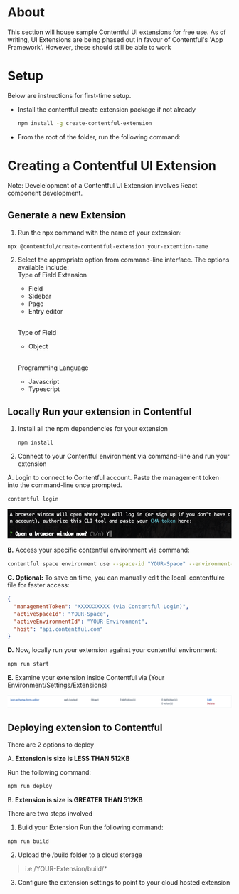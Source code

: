 # About

This section will house sample Contentful UI extensions for free use. As of writing, UI Extensions are being phased out in favour of Contentful's 'App Framework'. However, these should still be able to work

# Setup

Below are instructions for first-time setup. 

- Install the contentful create extension package if not already

    ```bash
    npm install -g create-contentful-extension
    ```

- From the root of the folder, run the following command:

# Creating a Contentful UI Extension

Note: Develelopment of a Contentful UI Extension involves React component development.

## Generate a new Extension

1. Run the npx command with the name of your extension:
```bash
npx @contentful/create-contentful-extension your-extention-name
```

2. Select the appropriate option from command-line interface. The options available include:<br/>
    Type of Field Extension
    - Field
    - Sidebar
    - Page
    - Entry editor
    <br/>

    Type of Field
    - Object
    <br/>

    Programming Language
    - Javascript
    - Typescript

## Locally Run your extension in Contentful
 
 1. Install all the npm dependencies for your extension

    ```bash
    npm install
    ```

2. Connect to your Contentful environment via command-line and run your extension

 A. Login to connect to Contentful account. Paste the management token into the command-line once prompted.

```bash
contentful login
```

![image](/assets/command-line-images/contentful-login-command.png)

<b>B.</b> Access your specific contentful environment via command:

```bash
contentful space environment use --space-id "YOUR-Space" --environment-id "YOUR-Environment" 
```

<b>C. Optional:</b> To save on time, you can manually edit the local .contentfulrc file for faster access:

```json
{
  "managementToken": "XXXXXXXXXX (via Contentful Login)",
  "activeSpaceId": "YOUR-Space",
  "activeEnvironmentId": "YOUR-Environment",
  "host": "api.contentful.com"
}
```
<b>D.</b> Now, locally run your extension against your contentful environment:
   ```bash
   npm run start
   ``` 

<b>E.</b> Examine your extension inside Contentful via (Your Environment/Settings/Extensions)

![image](./assets/contentful-self-hosted-extension.png)


## Deploying extension to Contentful

There are 2 options to deploy

A. <b>Extension is size is LESS THAN 512KB</b>

Run the following command:
```bash
npm run deploy
```

B. <b>Extension is size is GREATER THAN 512KB</b>

There are two steps involved

1. Build your Extension
Run the following command:
```bash
npm run build
```

2. Upload the /build folder to a cloud storage

> i.e /YOUR-Extension/build/*

3. Configure the extension settings to point to your cloud hosted extension